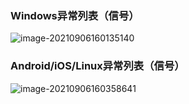 ### Windows异常列表（信号）

![image-20210906160135140](C:\Users\ryanyxiao\AppData\Roaming\Typora\typora-user-images\image-20210906160205368.png)

### Android/iOS/Linux异常列表（信号）

![image-20210906160358641](https://xiaoyao-picture.oss-cn-shanghai.aliyuncs.com/img/image-20210906160358641.png)